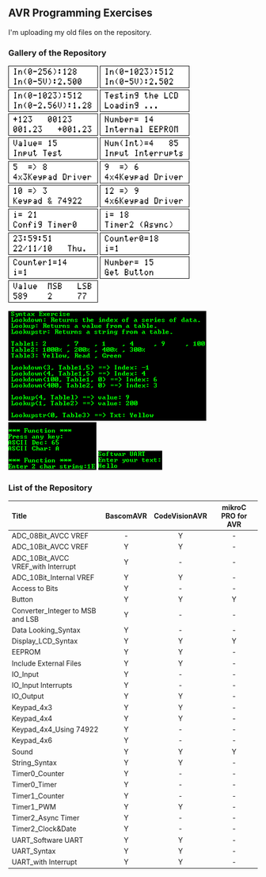 ## AVR Programming Exercises

I'm uploading my old files on the repository.

### Gallery of the Repository
![](ADC_08Bit_AVCC%20VREF/Simulate/Album.png)
![](ADC_10Bit_AVCC%20VREF/Simulate/Album.png)
![](ADC_10Bit_Internal%20VREF/Simulate/Album.png)
![](Display_LCD_Syntax/Simulate/Album.png)
![](String_Syntax/Simulate/Album.png)
![](EEPROM/Simulate/Album.png)
![](IO_Input/Simulate/Album.png)
![](IO_Input%20Interrupts/Simulate/Album.png)
![](Keypad_4x3/Simulate/Album.png)
![](Keypad_4x4/Simulate/Album.png)
![](Keypad_4x4_Using%2074922/Simulate/Album.png)
![](Keypad_4x6/Simulate/Album.png)
![](Timer0_Timer/Simulate/Album.png)
![](Timer2_Async%20Timer/Simulate/Album.png)
![](Timer2_Clock&Date/Simulate/Album.png)
![](Timer0_Counter/Simulate/Album.png)
![](Timer1_Counter/Simulate/Album.png)
![](Button/Simulate/Album.png)
![](Converter_Integer%20to%20MSB%20and%20LSB/Simulate/Album.png)

![](Data%20Looking_Syntax/Simulate/Album.png)
![](UART_Syntax/Simulate/Album.png)
![](UART_Software%20UART/Simulate/Album.png)

### List of the Repository

|Title                              |BascomAVR  |CodeVisionAVR  |mikroC PRO for AVR |
|:----------------------------------|:---------:|:-------------:|:-----------------:|
|ADC_08Bit_AVCC VREF                | -         | Y             | -                 |
|ADC_10Bit_AVCC VREF                | Y         | Y             | -                 |
|ADC_10Bit_AVCC VREF_with Interrupt | Y         | -             | -                 |
|ADC_10Bit_Internal VREF            | Y         | Y             | -                 |
|Access to Bits                     | Y         | -             | -                 |
|Button                             | Y         | Y             | Y                 |
|Converter_Integer to MSB and LSB   | Y         | -             | -                 |
|Data Looking_Syntax                | Y         | -             | -                 |
|Display_LCD_Syntax                 | Y         | Y             | Y                 |
|EEPROM                             | Y         | Y             | -                 |
|Include External Files             | Y         | Y             | -                 |
|IO_Input                           | Y         | -             | -                 |
|IO_Input Interrupts                | Y         | -             | -                 |
|IO_Output                          | Y         | Y             | -                 |
|Keypad_4x3                         | Y         | Y             | -                 |
|Keypad_4x4                         | Y         | Y             | -                 |
|Keypad_4x4_Using 74922             | Y         | -             | -                 |
|Keypad_4x6                         | Y         | -             | -                 |
|Sound                              | Y         | Y             | Y                 |
|String_Syntax                      | Y         | Y             | -                 |
|Timer0_Counter                     | Y         | -             | -                 |
|Timer0_Timer                       | Y         | -             | -                 |
|Timer1_Counter                     | Y         | -             | -                 |
|Timer1_PWM                         | Y         | Y             | -                 |
|Timer2_Async Timer                 | Y         | -             | -                 |
|Timer2_Clock&Date                  | Y         | -             | -                 |
|UART_Software UART                 | Y         | Y             | -                 |
|UART_Syntax                        | Y         | Y             | -                 |
|UART_with Interrupt                | Y         | Y             | -                 |





